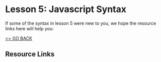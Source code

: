 # Lesson 5: Javascript Syntax

If some of the syntax in lesson 5 were new to you, we hope the resource links here will help you:

[<= GO BACK ](../README.md)

## Resource Links
